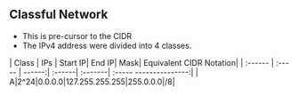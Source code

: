 ## Classful Network

- This is pre-cursor to the CIDR
- The IPv4 address were divided into 4 classes.

| Class | IPs | Start IP| End IP| Mask| Equivalent CIDR Notation|
| :------ | :----- |  ------:| :------| :-------|  :----- ---------------:|
| A|2^24|0.0.0.0|127.255.255.255|255.0.0.0|/8|
